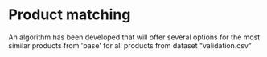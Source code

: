 # Product matching

An algorithm has been developed that will offer several options for the most similar products from 'base' for all products from dataset "validation.csv"
